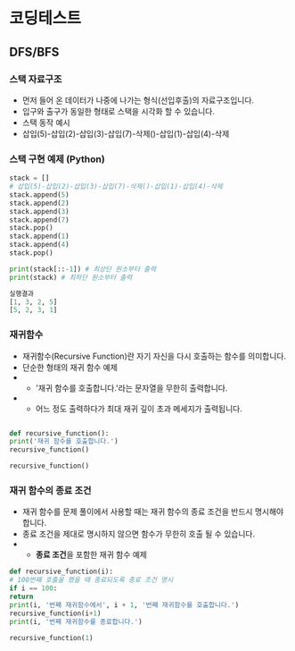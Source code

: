 # 코딩테스트
## DFS/BFS 

### 스택 자료구조
+ 먼저 들어 온 데이터가 나중에 나가는 형식(선입후출)의 자료구조입니다.
+ 입구와 출구가 동일한 형태로 스택을 시각화 할 수 있습니다.
+ 스택 동작 예시
+ 삽입(5)-삽입(2)-삽입(3)-삽입(7)-삭제()-삽입(1)-삽입(4)-삭제
### 스택 구현 예제 (Python)
```python
stack = []
# 삽입(5)-삽입(2)-삽입(3)-삽입(7)-삭제()-삽입(1)-삽입(4)-삭제
stack.append(5)
stack.append(2)
stack.append(3)
stack.append(7)
stack.pop()
stack.append(1)
stack.append(4)
stack.pop()

print(stack[::-1]) # 최상단 원소부터 출력
print(stack) # 최하단 원소부터 출력

실행결과
[1, 3, 2, 5]
[5, 2, 3, 1]
```

### 재귀함수
+ 재귀함수(Recursive Function)란 자기 자신을 다시 호출하는 함수를 의미합니다.
+ 단순한 형태의 재귀 함수 예제
+ + '재귀 함수를 호출합니다.'라는 문자열을 무한히 출력합니다.
+ + 어느 정도 출력하다가 최대 재귀 깊이 초과 메세지가 출력됩니다.
```python

def recursive_function():
print('재귀 함수를 호출합니다.')
recursive_function()

recursive_function()
```

### 재귀 함수의 종료 조건
+ 재귀 함수를 문제 풀이에서 사용할 때는 재귀 함수의 종료 조건을 반드시 명시해야 합니다.
+ 종료 조건을 제대로 명시하지 않으면 함수가 무한히 호출 될 수 있습니다.
+ + **종료 조건**을 포함한 재귀 함수 예제
```python
def recursive_function(i):
# 100번째 호출을 했을 때 종료되도록 종료 조건 명시
if i == 100:
return
print(i, '번째 재귀함수에서', i + 1, '번째 재귀함수를 호출합니다.')
recursive_function(i+1)
print(i, '번째 재귀함수를 종료합니다.')

recursive_function(1)
```

